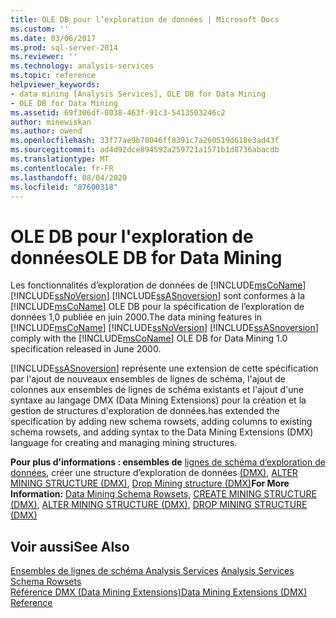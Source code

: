 ```yaml
---
title: OLE DB pour l’exploration de données | Microsoft Docs
ms.custom: ''
ms.date: 03/06/2017
ms.prod: sql-server-2014
ms.reviewer: ''
ms.technology: analysis-services
ms.topic: reference
helpviewer_keywords:
- data mining [Analysis Services], OLE DB for Data Mining
- OLE DB for Data Mining
ms.assetid: 69f306df-8038-463f-91c3-5413503246c2
author: minewiskan
ms.author: owend
ms.openlocfilehash: 33f77ae9b70046ff8391c7a260519d618e3ad43f
ms.sourcegitcommit: ad4d92dce894592a259721a1571b1d8736abacdb
ms.translationtype: MT
ms.contentlocale: fr-FR
ms.lasthandoff: 08/04/2020
ms.locfileid: "87600318"
---
```

# <a name="ole-db-for-data-mining"></a><span data-ttu-id="35d90-102">OLE DB pour l'exploration de données</span><span class="sxs-lookup"><span data-stu-id="35d90-102">OLE DB for Data Mining</span></span>
  <span data-ttu-id="35d90-103">Les fonctionnalités d’exploration de données de [!INCLUDE[msCoName](../../includes/msconame-md.md)] [!INCLUDE[ssNoVersion](../../includes/ssnoversion-md.md)] [!INCLUDE[ssASnoversion](../../includes/ssasnoversion-md.md)] sont conformes à la [!INCLUDE[msCoName](../../includes/msconame-md.md)] OLE DB pour la spécification de l’exploration de données 1,0 publiée en juin 2000.</span><span class="sxs-lookup"><span data-stu-id="35d90-103">The data mining features in [!INCLUDE[msCoName](../../includes/msconame-md.md)] [!INCLUDE[ssNoVersion](../../includes/ssnoversion-md.md)] [!INCLUDE[ssASnoversion](../../includes/ssasnoversion-md.md)] comply with the [!INCLUDE[msCoName](../../includes/msconame-md.md)] OLE DB for Data Mining 1.0 specification released in June 2000.</span></span>  
  
 [!INCLUDE[ssASnoversion](../../includes/ssasnoversion-md.md)] <span data-ttu-id="35d90-104">représente une extension de cette spécification par l'ajout de nouveaux ensembles de lignes de schéma, l'ajout de colonnes aux ensembles de lignes de schéma existants et l'ajout d'une syntaxe au langage DMX (Data Mining Extensions) pour la création et la gestion de structures d'exploration de données.</span><span class="sxs-lookup"><span data-stu-id="35d90-104">has extended the specification by adding new schema rowsets, adding columns to existing schema rowsets, and adding syntax to the Data Mining Extensions (DMX) language for creating and managing mining structures.</span></span>  
  
 <span data-ttu-id="35d90-105">**Pour plus d’informations : ensembles de** [lignes de schéma d’exploration de données](../../relational-databases/native-client-ole-db-rowsets/rowsets.md), créer une structure d’exploration de données [&#40;DMX&#41;](/sql/dmx/create-mining-structure-dmx), [ALTER MINING STRUCTURE &#40;DMX&#41;](/sql/dmx/alter-mining-structure-dmx), [Drop Mining structure &#40;DMX&#41;](/sql/dmx/drop-mining-structure-dmx)</span><span class="sxs-lookup"><span data-stu-id="35d90-105">**For More Information:** [Data Mining Schema Rowsets](../../relational-databases/native-client-ole-db-rowsets/rowsets.md), [CREATE MINING STRUCTURE &#40;DMX&#41;](/sql/dmx/create-mining-structure-dmx), [ALTER MINING STRUCTURE &#40;DMX&#41;](/sql/dmx/alter-mining-structure-dmx), [DROP MINING STRUCTURE &#40;DMX&#41;](/sql/dmx/drop-mining-structure-dmx)</span></span>  
  
## <a name="see-also"></a><span data-ttu-id="35d90-106">Voir aussi</span><span class="sxs-lookup"><span data-stu-id="35d90-106">See Also</span></span>  
 <span data-ttu-id="35d90-107">[Ensembles de lignes de schéma Analysis Services](https://docs.microsoft.com/bi-reference/schema-rowsets/analysis-services-schema-rowsets) </span><span class="sxs-lookup"><span data-stu-id="35d90-107">[Analysis Services Schema Rowsets](https://docs.microsoft.com/bi-reference/schema-rowsets/analysis-services-schema-rowsets) </span></span>  
 [<span data-ttu-id="35d90-108">Référence DMX &#40;Data Mining Extensions&#41;</span><span class="sxs-lookup"><span data-stu-id="35d90-108">Data Mining Extensions &#40;DMX&#41; Reference</span></span>](/sql/dmx/data-mining-extensions-dmx-reference)  
  
  
